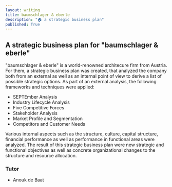 ```yaml
---
layout: writing
title: baumschlager & eberle
description: "🏠 a strategic business plan"
published: True
---
```


## A strategic business plan for "baumschlager & eberle"

"baumschlager & eberle" is a world-renowned architecure firm from Austria. For them, a strategic business plan was created, that analyzed the company both from an external as well as an internal point of view to derive a list of possible strategic options. As part of an external analysis, the following frameworks and techniques were applied:
- SEPTEmber Analysis
- Industry Lifecycle Analysis
- Five Competitive Forces
- Stakeholder Analysis
- Market Profile and Segmentation
- Competitors and Customer Needs

Various internal aspects such as the structure, culture, capital structure, financial performance as well as performance in functional areas were analyzed. The result of this strategic business plan were new strategic and functional objectives as well as concrete organizational changes to the structure and resource allocation.

### Tutor

- Anouk de Baat